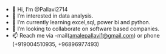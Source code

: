 - 👋 Hi, I’m @Pallavi2714
- 👀 I’m interested in data analysis.
- 🌱 I’m currently learning excel,sql, power bi and python.
- 💞️ I’m looking to collaborate on software based companies.
- 📫 Reach me via -mail(amalepallavi1@gmail.com) or phone (+919004510935, +96896977493)

<!---
Pallavi2714/Pallavi2714 is a ✨ special ✨ repository because its `README.md` (this file) appears on your GitHub profile.
You can click the Preview link to take a look at your changes.
--->

